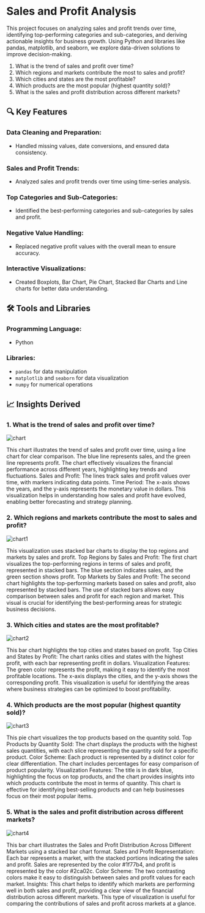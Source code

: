 # Sales and Profit Analysis

This project focuses on analyzing sales and profit trends over time, identifying top-performing categories and sub-categories, and deriving actionable insights for business growth. Using Python and libraries like pandas, matplotlib, and seaborn, we explore data-driven solutions to improve decision-making.
1. What is the trend of sales and profit over time?
2. Which regions and markets contribute the most to sales and profit?
3. Which cities and states are the most profitable?
4. Which products are the most popular (highest quantity sold)?
5. What is the sales and profit distribution across different markets?

## 🔍 Key Features

### Data Cleaning and Preparation:
- Handled missing values, date conversions, and ensured data consistency.

### Sales and Profit Trends:
- Analyzed sales and profit trends over time using time-series analysis.

### Top Categories and Sub-Categories:
- Identified the best-performing categories and sub-categories by sales and profit.

### Negative Value Handling:
- Replaced negative profit values with the overall mean to ensure accuracy.

### Interactive Visualizations:
- Created Boxplots, Bar Chart, Pie Chart, Stacked Bar Charts and Line charts for better data understanding.

## 🛠️ Tools and Libraries

### Programming Language:
- Python

### Libraries:
- `pandas` for data manipulation
- `matplotlib` and `seaborn` for data visualization
- `numpy` for numerical operations

## 📈 Insights Derived
###  1. What is the trend of sales and profit over time?

![chart](https://github.com/user-attachments/assets/11409fc4-4d16-412f-8715-c41001a8c59b)

This chart illustrates the trend of sales and profit over time, using a line chart for clear comparison. The blue line represents sales, and the green line represents profit. The chart effectively visualizes the financial performance across different years, highlighting key trends and fluctuations.
Sales and Profit: The lines track sales and profit values over time, with markers indicating data points.
Time Period: The x-axis shows the years, and the y-axis represents the monetary value in dollars.
This visualization helps in understanding how sales and profit have evolved, enabling better forecasting and strategy planning.

### 2. Which regions and markets contribute the most to sales and profit?

![chart1](https://github.com/user-attachments/assets/da80ad5e-d3e4-4faf-864d-1b7ed5676c40)

This visualization uses stacked bar charts to display the top regions and markets by sales and profit.
Top Regions by Sales and Profit: The first chart visualizes the top-performing regions in terms of sales and profit, represented in stacked bars. The blue section indicates sales, and the green section shows profit.
Top Markets by Sales and Profit: The second chart highlights the top-performing markets based on sales and profit, also represented by stacked bars.
The use of stacked bars allows easy comparison between sales and profit for each region and market. This visual is crucial for identifying the best-performing areas for strategic business decisions.

### 3. Which cities and states are the most profitable?

![chart2](https://github.com/user-attachments/assets/a7419b52-2c2b-49a9-a987-f0f18f6515de)

This bar chart highlights the top cities and states based on profit.
Top Cities and States by Profit: The chart ranks cities and states with the highest profit, with each bar representing profit in dollars.
Visualization Features: The green color represents the profit, making it easy to identify the most profitable locations. The x-axis displays the cities, and the y-axis shows the corresponding profit.
This visualization is useful for identifying the areas where business strategies can be optimized to boost profitability.

### 4. Which products are the most popular (highest quantity sold)?

![chart3](https://github.com/user-attachments/assets/cf48317c-2d01-450e-b666-d295203efe13)

This pie chart visualizes the top products based on the quantity sold.
Top Products by Quantity Sold: The chart displays the products with the highest sales quantities, with each slice representing the quantity sold for a specific product.
Color Scheme: Each product is represented by a distinct color for clear differentiation. The chart includes percentages for easy comparison of product popularity.
Visualization Features: The title is in dark blue, highlighting the focus on top products, and the chart provides insights into which products contribute the most in terms of quantity.
This chart is effective for identifying best-selling products and can help businesses focus on their most popular items.

### 5. What is the sales and profit distribution across different markets?

![chart4](https://github.com/user-attachments/assets/f5cc6fd8-ede8-4ed9-9432-3cdd4d97d317)

This bar chart illustrates the Sales and Profit Distribution Across Different Markets using a stacked bar chart format.
Sales and Profit Representation: Each bar represents a market, with the stacked portions indicating the sales and profit. Sales are represented by the color #1f77b4, and profit is represented by the color #2ca02c.
Color Scheme: The two contrasting colors make it easy to distinguish between sales and profit values for each market.
Insights: This chart helps to identify which markets are performing well in both sales and profit, providing a clear view of the financial distribution across different markets.
This type of visualization is useful for comparing the contributions of sales and profit across markets at a glance.
